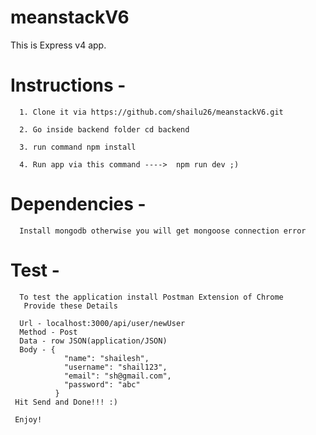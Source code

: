 # meanstackV6
 
 This is Express v4 app.
 
 # Instructions - 
      1. Clone it via https://github.com/shailu26/meanstackV6.git
      
      2. Go inside backend folder cd backend
      
      3. run command npm install
      
      4. Run app via this command ---->  npm run dev ;)
      
# Dependencies - 
      Install mongodb otherwise you will get mongoose connection error
      
# Test - 
      To test the application install Postman Extension of Chrome
       Provide these Details
      
      Url - localhost:3000/api/user/newUser 
      Method - Post
      Data - row JSON(application/JSON)
      Body - {
                "name": "shailesh",
                "username": "shail123",
                "email": "sh@gmail.com",
                "password": "abc"
              }
     Hit Send and Done!!! :)
     
     Enjoy!
